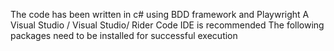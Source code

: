 The code has been written in c# using BDD framework and Playwright
A Visual Studio / Visual Studio/ Rider Code IDE is recommended 
The following packages need to be installed for successful execution

